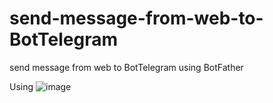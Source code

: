 # send-message-from-web-to-BotTelegram
send message from web to BotTelegram using BotFather

Using
![image](https://github.com/Mahmoud-walid/send-message-from-web-to-BotTelegram/assets/116118315/ac10ce6e-854a-417a-a759-3773faabc981)
